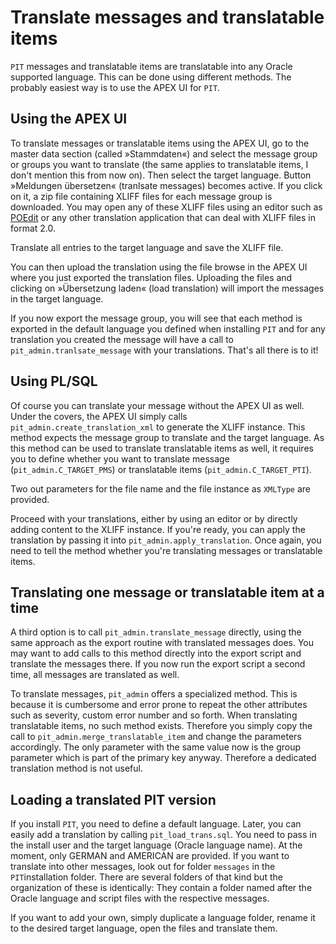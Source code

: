 # Translate messages and translatable items
`PIT` messages and translatable items are translatable into any Oracle supported language. This can be done using different methods. The probably easiest way is to use the APEX UI for `PIT`.


## Using the APEX UI
To translate messages or translatable items using the APEX UI, go to the master data section (called »Stammdaten«) and select the message group or groups you want to translate (the same applies to translatable items, I don't mention this from now on). Then select the target language. Button »Meldungen übersetzen« (tranlsate messages) becomes active. If you click on it, a zip file containing XLIFF files for each message group is downloaded. You may open any of these XLIFF files using an editor such as [POEdit](https://poeditor.com) or any other translation application that can deal with XLIFF files in format 2.0.

Translate all entries to the target language and save the XLIFF file.

You can then upload the translation using the file browse in the APEX UI where you just exported the translation files. Uploading the files and clicking on »Übersetzung laden« (load translation) will import the messages in the target language.

If you now export the message group, you will see that each method is exported in the default language you defined when installing `PIT` and for any translation you created the message will have a call to `pit_admin.tranlsate_message` with your translations. That's all there is to it!

## Using PL/SQL

Of course you can translate your message without the APEX UI as well. Under the covers, the APEX UI simply calls `pit_admin.create_translation_xml` to generate the XLIFF instance. This method expects the message group to translate and the target language. As this method can be used to translate translatable items as well, it requires you to define whether you want to translate message (`pit_admin.C_TARGET_PMS`) or translatable items (`pit_admin.C_TARGET_PTI`). 

Two out parameters for the file name and the file instance as `XMLType` are provided.

Proceed with your translations, either by using an editor or by directly adding content to the XLIFF instance. If you're ready, you can apply the translation by passing it into `pit_admin.apply_translation`. Once again, you need to tell the method whether you're translating messages or translatable items.

## Translating one message or translatable item at a time

A third option is to call `pit_admin.translate_message` directly, using the same approach as the export routine with translated messages does. You may want to add calls to this method directly into the export script and translate the messages there. If you now run the export script a second time, all messages are translated as well.

To translate messages, `pit_admin` offers a specialized method. This is because it is cumbersome and error prone to repeat the other attributes such as severity, custom error number and so forth. When translating translatable items, no such method exists. Therefore you simply copy the call to `pit_admin.merge_translatable_item` and change the parameters accordingly. The only parameter with the same value now is the group parameter which is part of the primary key anyway. Therefore a dedicated translation method is not useful.

## Loading a translated PIT version

If you install `PIT`, you need to define a default language. Later, you can easily add a translation by calling `pit_load_trans.sql`. You need to pass in the install user and the target language (Oracle language name). At the moment, only GERMAN and AMERICAN are provided. If you want to translate into other messages, look out for folder `messages` in the `PIT`installation folder. There are several folders of that kind but the organization of these is identically: They contain a folder named after the Oracle language and script files with the respective messages.

If you want to add your own, simply duplicate a language folder, rename it to the desired target language, open the files and translate them.
